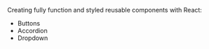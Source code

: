Creating fully function and styled reusable components with React:
- Buttons
- Accordion
- Dropdown
